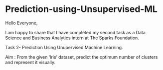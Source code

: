 # Prediction-using-Unsupervised-ML
Hello Everyone,

I am happy to share that I have completed my second task as a Data Science and Business Analytics intern at The Sparks Foundation.

Task 2- Prediction Using Unupervised Machine Learning.

Aim : From the given ‘Iris’ dataset, predict the optimum number of clusters and represent it visually.
